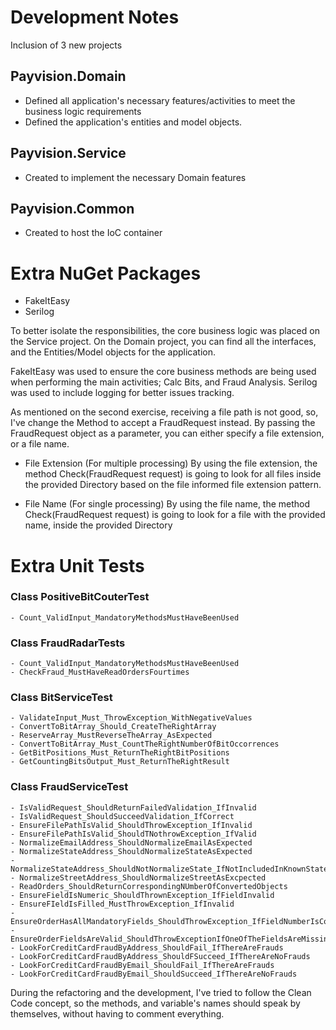 #  Development Notes

Inclusion of 3 new projects

## Payvision.Domain
 - Defined all application's necessary features/activities to meet the business logic requirements
 - Defined the application's entities and model objects.

## Payvision.Service
 - Created to implement the necessary Domain features
 
## Payvision.Common
 - Created to host the IoC container

# Extra NuGet Packages

- FakeItEasy
- Serilog

To better isolate the responsibilities, the core business logic was placed on the Service project.
On the Domain project, you can find all the interfaces, and the Entities/Model objects for the application.

FakeItEasy was used to ensure the core business methods are being used when performing the main activities; Calc Bits, and Fraud Analysis.
Serilog was used to include logging for better issues tracking.

As mentioned on the second exercise, receiving a file path is not good, so, I've change the Method to accept a FraudRequest instead.
By passing the FraudRequest object as a parameter, you can either specify a file extension, or a file name.

- File Extension (For multiple processing)
  By using the file extension, the method Check(FraudRequest request) is going to look for all files inside the provided Directory based on the file informed file extension pattern.
   
- File Name (For single processing)
  By using the file name, the method Check(FraudRequest request) is going to look for a file with the provided name, inside the provided Directory
   
# Extra Unit Tests

### Class PositiveBitCouterTest
	- Count_ValidInput_MandatoryMethodsMustHaveBeenUsed	
	
### Class FraudRadarTests
	- Count_ValidInput_MandatoryMethodsMustHaveBeenUsed
	- CheckFraud_MustHaveReadOrdersFourtimes
	
### Class BitServiceTest
    - ValidateInput_Must_ThrowException_WithNegativeValues
	- ConvertToBitArray_Should_CreateTheRightArray
	- ReserveArray_MustReverseTheArray_AsExpected
	- ConvertToBitArray_Must_CountTheRightNumberOfBitOccorrences
	- GetBitPositions_Must_ReturnTheRightBitPositions
	- GetCountingBitsOutput_Must_ReturnTheRightResult
	
### Class FraudServiceTest
	- IsValidRequest_ShouldReturnFailedValidation_IfInvalid
	- IsValidRequest_ShouldSucceedValidation_IfCorrect
	- EnsureFilePathIsValid_ShouldThrowException_IfInvalid
	- EnsureFilePathIsValid_ShouldTNothrowException_IfValid
	- NormalizeEmailAddress_ShouldNormalizeEmailAsExpected
	- NormalizeStateAddress_ShouldNormalizeStateAsExpected
	- NormalizeStateAddress_ShouldNotNormalizeState_IfNotIncludedInKnownStates
	- NormalizeStreetAddress_ShouldNormalizeStreetAsExcpected
	- ReadOrders_ShouldReturnCorrespondingNUmberOfConvertedObjects
	- EnsureFieldIsNumeric_ShouldThrownException_IfFieldInvalid
	- EnsureFIeldIsFilled_MustThrowException_IfInvalid
	- EnsureOrderHasAllMandatoryFields_ShouldThrowException_IfFieldNumberIsCorrect
	- EnsureOrderFieldsAreValid_ShouldThrowExceptionIfOneOfTheFieldsAreMissing
	- LookForCreditCardFraudByAddress_ShouldFail_IfThereAreFrauds
	- LookForCreditCardFraudByAddress_ShouldFSucceed_IfThereAreNoFrauds
	- LookForCreditCardFraudByEmail_ShouldFail_IfThereAreFrauds
	- LookForCreditCardFraudByEmail_ShouldSucceed_IfThereAreNoFrauds		
	
During the refactoring and the development, I've tried to follow the Clean Code concept, so the methods, and variable's names should speak by themselves, without having to comment everything.

